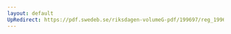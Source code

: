 ```yaml
---
layout: default
UpRedirect: https://pdf.swedeb.se/riksdagen-volumeG-pdf/199697/reg_199697/reg_199697_0244.pdf
---
```

